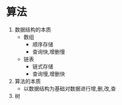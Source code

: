 # 算法

1. 数据结构的本质
   - 数组
     - 顺序存储
     - 查询快,增删慢
   - 链表
     - 链式存储
     - 查询慢,增删快
2. 算法的本质
   - 以数据结构为基础对数据进行增,删,改,查
3. 树

